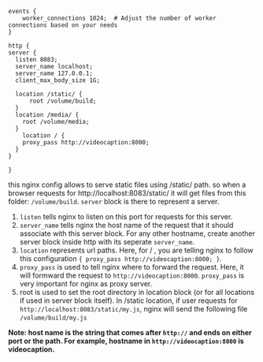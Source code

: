 ```
events {
    worker_connections 1024;  # Adjust the number of worker connections based on your needs
}

http {
server {
  listen 8083;
  server_name localhost;
  server_name 127.0.0.1;
  client_max_body_size 1G;

  location /static/ {
      root /volume/build;
  }
  location /media/ {
    root /volume/media;
  }
    location / {
    proxy_pass http://videocaption:8000;
  }
}

}
```

this nginx config allows to serve static files using /static/ path. so when a browser requests for http://localhost:8083/static/ it will get files from this folder: `/volume/build`. `server` block is there to represent a server.

1. `listen` tells nginx to listen on this port for requests for this server.
2. `server_name` tells nginx the host name of the request that it should associate with this server block. For any other hostname, create another server block inside http with its seperate `server_name`.
3. `location` represents url paths. Here, for / , you are telling nginx to follow this configuration `{ proxy_pass http://videocaption:8000; }`.
4. `proxy_pass` is used to tell nginx where to forward the request. Here, it will formward the request to `http://videocaption:8000`.  `proxy_pass` is very important for nginx as proxy server.
5. root is used to set the root directory in location block (or for all locations if used in server block itself). In /static location, if user requests for `http://localhost:8083/static/my.js`, nginx will send the following file `/volume/build/my.js` 


**Note: host name is the string that comes after `http://` and ends on either port or the path. For example, hostname in `http://videocaption:8000` is videocaption.**
